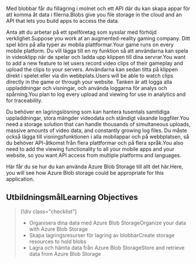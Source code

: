 <span data-ttu-id="621fd-101">Med blobbar får du fillagring i molnet och ett API där du kan skapa appar för att komma åt data i filerna.</span><span class="sxs-lookup"><span data-stu-id="621fd-101">Blobs give you file storage in the cloud and an API that lets you build apps to access the data.</span></span>

<span data-ttu-id="621fd-102">Anta att du arbetar på ett spelföretag som sysslar med förhöjd verklighet.</span><span class="sxs-lookup"><span data-stu-id="621fd-102">Suppose you work at an augmented-reality gaming company.</span></span> <span data-ttu-id="621fd-103">Ditt spel körs på alla typer av mobila plattformar.</span><span class="sxs-lookup"><span data-stu-id="621fd-103">Your game runs on every mobile platform.</span></span> <span data-ttu-id="621fd-104">Du vill lägga till en ny funktion så att användarna kan spela in videoklipp när de spelar och ladda upp klippen till dina servrar.</span><span class="sxs-lookup"><span data-stu-id="621fd-104">You want to add a new feature to let users record video clips of their gameplay and upload the clips to your servers.</span></span> <span data-ttu-id="621fd-105">Användarna kan sedan titta på klippen direkt i spelet eller via din webbplats.</span><span class="sxs-lookup"><span data-stu-id="621fd-105">Users will be able to watch clips directly in the game or through your website.</span></span> <span data-ttu-id="621fd-106">Tanken är att logga alla uppladdningar och visningar, och använda loggarna för analys och spårning.</span><span class="sxs-lookup"><span data-stu-id="621fd-106">You plan to log every upload and viewing for use in analytics and for traceability.</span></span> 

<span data-ttu-id="621fd-107">Du behöver en lagringslösning som kan hantera tusentals samtidiga uppladdningar, stora mängder videodata och ständigt växande loggfiler.</span><span class="sxs-lookup"><span data-stu-id="621fd-107">You need a storage solution that can handle thousands of simultaneous uploads, massive amounts of video data, and constantly growing log files.</span></span> <span data-ttu-id="621fd-108">Du måste också lägga till visningsfunktionen i alla mobilappar och på webbplatsen, så du behöver API-åtkomst från flera plattformar och på flera språk.</span><span class="sxs-lookup"><span data-stu-id="621fd-108">You also need to add the viewing functionality to all your mobile apps and your website, so you want API access from multiple platforms and languages.</span></span>

<span data-ttu-id="621fd-109">Här får du se hur du kan använda Azure Blob Storage till allt det här.</span><span class="sxs-lookup"><span data-stu-id="621fd-109">Here, you will see how Azure Blob storage could be appropriate for this application.</span></span>

## <a name="learning-objectives"></a><span data-ttu-id="621fd-110">Utbildningsmål</span><span class="sxs-lookup"><span data-stu-id="621fd-110">Learning Objectives</span></span>
> [!div class="checklist"]
> * <span data-ttu-id="621fd-111">Organisera dina data med Azure Blob Storage</span><span class="sxs-lookup"><span data-stu-id="621fd-111">Organize your data with Azure Blob Storage</span></span>
> * <span data-ttu-id="621fd-112">Skapa lagringsresurser för lagring av blobbar</span><span class="sxs-lookup"><span data-stu-id="621fd-112">Create storage resources to hold blobs</span></span>
> * <span data-ttu-id="621fd-113">Lagra och hämta data från Azure Blob Storage</span><span class="sxs-lookup"><span data-stu-id="621fd-113">Store and retrieve data from Azure Blob Storage</span></span>
